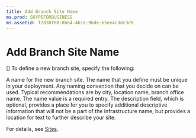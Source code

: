 ```yaml
---
title: Add Branch Site Name
ms.prod: SKYPEFORBUSINESS
ms.assetid: f2830f80-0b64-4b1e-96de-65ee4cddc3d9
---
```



# Add Branch Site Name
[]
To define a new branch site, specify the following:
  
    
    

A name for the new branch site. The name that you define must be unique in your deployment. Any naming convention that you decide on can be used. Typical recommendations are by city, location name, branch office name. The name value is a required entry.
The description field, which is optional, provides a place for you to specify additional descriptive information that will not be a part of the infrastructure name, but provides a location for text to further describe your site.
  
    
    

For details, see  [Sites](http://technet.microsoft.com/library/022cb6dd-37e2-4882-a53e-5ddfdbc6f53a.aspx).
